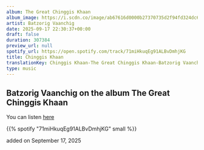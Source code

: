 ```yaml
---
album: The Great Chinggis Khaan
album_image: https://i.scdn.co/image/ab67616d0000b27370735d2f94fd324dc6cd0fec
artist: Batzorig Vaanchig
date: 2025-09-17 22:30:37+00:00
draft: false
duration: 307384
preview_url: null
spotify_url: https://open.spotify.com/track/71miHkuqEg91ALBvDmhjKG
title: Chinggis Khaan
translationKey: Chinggis Khaan-The Great Chinggis Khaan-Batzorig Vaanchig
type: music
---
```



## Batzorig Vaanchig on the album The Great Chinggis Khaan

You can listen [here](https://open.spotify.com/track/71miHkuqEg91ALBvDmhjKG)

{{% spotify "71miHkuqEg91ALBvDmhjKG" small %}}

added on September 17, 2025